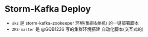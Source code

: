 # Storm-Kafka Deploy

* `skz` 是 storm-kafka-zookeeper 环境(集群&单机) 的一键部署脚本
* `ZKS-master` 是 @GQB1226 写的集群环境搭建 自动化脚本(交互式的)
